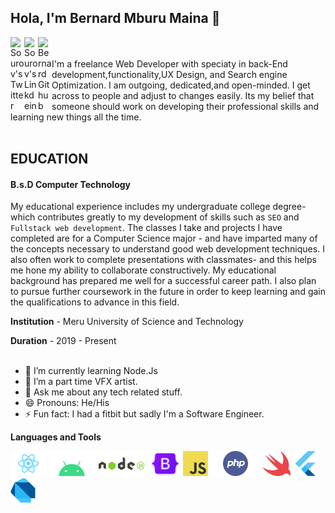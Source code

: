 
## Hola, I'm Bernard Mburu Maina 👋

<a href="https://twitter.com/Benfabulous">
  <img align="left" alt="Sourov's Twitter" width="22px" src="https://cdn.jsdelivr.net/npm/simple-icons@v3/icons/twitter.svg" />
</a>
<a href="https://www.linkedin.com/in/fabulous-designs-81ba8a220/">
  <img align="left" alt="Sourov's Linkdein" width="22px" src="https://cdn.jsdelivr.net/npm/simple-icons@v3/icons/linkedin.svg" />
</a>
<a href="https://github.com/fabulousDesigns">
  <img align="left" alt="Bernard Github" width="22px" src="https://cdn.jsdelivr.net/npm/simple-icons@v3/icons/github.svg" />
</a>

<br/>
<br/>
I'm a freelance Web Developer with speciaty in back-End development,functionality,UX Design, and Search engine Optimization. I am outgoing, dedicated,and open-minded. I get across to people and adjust to changes easily. Its my belief that someone should work on developing their professional skills and learning new things all the time.
<br/>
<br/>

## EDUCATION
#### B.s.D Computer Technology
My educational experience includes my undergraduate college degree- which contributes greatly to my development of skills such as `SEO` and `Fullstack web development`. The classes I take and projects I have completed are for a Computer Science major - and have imparted many of the concepts necessary to understand good web development techniques. I also often work to complete presentations with classmates- and this helps me hone my ability to collaborate constructively. My educational background has prepared me well for a successful career path. I also plan to pursue further coursework in the future in order to keep learning and gain the qualifications to advance in this field.

**Institution** - Meru University of Science and Technology

**Duration**    - 2019 - Present
<br/>
<br/>

- 🌱 I’m currently learning Node.Js
- 👯 I’m a part time VFX artist.
- 💬 Ask me about any tech related stuff.
- 😄 Pronouns: He/His
- ⚡ Fun fact: I had a fitbit but sadly I'm a Software Engineer.

**Languages and Tools**

<code><img height="40" src="react-native.png"></code>
<code><img height="40" src="android.png"></code>
<code><img height="40" src="nodejs.png"></code>
<code><img height="40" src="bootstrap.png"></code>
<code><img height="40" src="JavaScript.png"></code>
<code><img height="40" src="php.png"></code>
<code><img height="40" src="swift.png"></code>
<code><img height="40" src="flutter.png"></code>
<code><img height="40" src="dart.png"></code>
